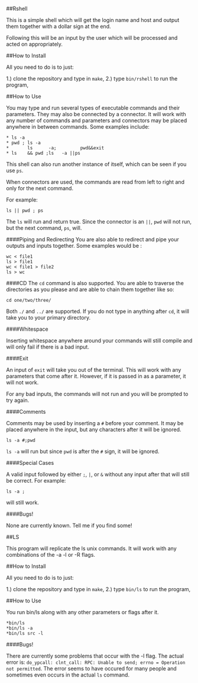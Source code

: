 ##Rshell

This is a simple shell which will get the login name and host and output them together 
with a dollar sign at the end.

Following this will be an input by the user which will be processed and acted on 
appropriately. 
	
##How to Install

All you need to do is to just: 
	
1.) clone the repository and type in `make`,
2.) type `bin/rshell` to run the program,
	
##How to Use

You may type and run several types of executable commands and their parameters. They
may also be connected by a connector. It will work with any number of commands and 
parameters and connectors may be placed anywhere in between commands. Some examples 
include: 
	
	* ls -a
	* pwd ; ls -a
	*       ls      -a;	        pwd&&exit
	* ls    && pwd ;ls   -a ||ps

This shell can also run another instance of itself, which can be seen if you use `ps`. 

When connectors are used, the commands are read from left to right and only for the 
next command. 

For example: 

	ls || pwd ; ps

The `ls` will run and return true. Since the connector is an `||`, `pwd` will not run,
but the next command, `ps`, will. 

####Piping and Redirecting
You are also able to redirect and pipe your outputs and inputs together.
Some examples would be :

	wc < file1
	ls > file1
	wc < file1 > file2
	ls > wc

####CD
The `cd` command is also supported.
You are able to traverse the directories as you please and are able to chain them together like so:

	cd one/two/three/

Both `./` and `../` are supported.
If you do not type in anything after `cd`, it will take you to your primary directory.

####Whitespace
	
Inserting whitespace anywhere around your commands will still compile and will only 
fail if there is a bad input.

####Exit

An input of `exit` will take you out of the terminal. This will work with any 
parameters that come after it. However, if it is passed in as a parameter, it will 
not work. 

For any bad inputs, the commands will not run and you will be prompted to try again.

####Comments

Comments may be used by inserting a `#` before your comment. It may be placed anywhere 
in the input, but any characters after it will be ignored. 

	ls -a #;pwd

`ls -a` will run but since `pwd` is after the `#` sign, it will be ignored.

####Special Cases

A valid input followed by either `;`, `|`, or `&` without any input after that will 
still be correct. For example: 

	ls -a ; 
will still work.

####Bugs!

None are currently known. Tell me if you find some!

##LS

This program will replicate the ls unix commands. It will work with any combinations
of the -a -l or -R flags.

##How to Install

All you need to do is to just: 
	
1.) clone the repository and type in `make`,
2.) type `bin/ls` to run the program,

##How to Use

You run bin/ls along with any other parameters or flags after it.

	*bin/ls 
	*bin/ls -a
	*bin/ls src -l

####Bugs!

There are currently some problems that occur with the -l flag. The actual error
is: `do_ypcall: clnt_call: RPC: Unable to send; errno = Operation not permitted`.
The error seems to have occured for many people and sometimes even occurs in
the actual `ls` command.

